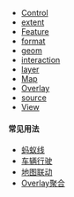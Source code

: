 - [Control](/openlayers/control/README.md)
- [extent](/openlayers/extent/README.md)
- [Feature](/openlayers/feature/README.md)
- [format](/openlayers/format/README.md)
- [geom](/openlayers/geom/README.md)
- [interaction](/openlayers/interaction/README.md)
- [layer](/openlayers/layer/README.md)
- [Map](/openlayers/map/README.md)
- [Overlay](/openlayers/overlay/README.md)
- [source](/openlayers/source/README.md)
- [View](/openlayers/view/README.md)

#### 常见用法

- <a href="openlayers/ant-line.html" target="_blank">蚂蚁线</a>
- <a href="openlayers/feature-move.html" target="_blank">车辆行驶</a>
- <a href="openlayers/linkage.html" target="_blank">地图联动</a>
- <a href="openlayers/overlay-cluster.html" target="_blank">Overlay聚合</a>